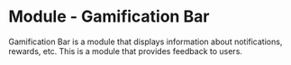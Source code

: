 Module - Gamification Bar
=======================

Gamification Bar is a module that displays information about notifications, rewards, etc. This is a module that provides feedback to users.
